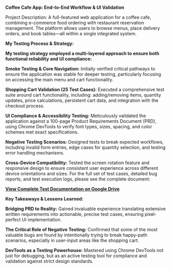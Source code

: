 **Coffee Cafe App: End-to-End Workflow & UI Validation**

Project Description:
A full-featured web application for a coffee cafe, combining e-commerce food ordering with restaurant reservation management. The platform allows users to browse menus, place delivery orders, and book tables—all within a single integrated system.

**My Testing Process & Strategy:**

**My testing strategy employed a multi-layered approach to ensure both functional reliability and UI compliance:**

**Smoke Testing & Core Navigation:** Initially verified critical pathways to ensure the application was stable for deeper testing, particularly focusing on accessing the main menu and cart functionality.

**Shopping Cart Validation (25 Test Cases):** Executed a comprehensive test suite around cart functionality, including: adding/removing items, quantity updates, price calculations, persistent cart data, and integration with the checkout process.

**UI Compliance & Accessibility Testing:** Meticulously validated the application against a 100-page Product Requirements Document (PRD), using Chrome DevTools to verify font types, sizes, spacing, and color schemes met exact specifications.

**Negative Testing Scenarios:** Designed tests to break expected workflows, including invalid form entries, edge cases for quantity selection, and testing error handling mechanisms.

**Cross-Device Compatibility:** Tested the screen rotation feature and responsive design to ensure consistent user experience across different device orientations and sizes.
For the full set of test cases, detailed bug reports, and test execution logs, please see the complete document:

**[View Complete Test Documentation on Google Drive](https://docs.google.com/spreadsheets/d/1T-OVdhQLsHdWrGfpwK70gSjyvv8vzFk0E8cBP4y1I8o/edit?usp=sharingyour)**

**Key Takeaways & Lessons Learned:**

**Bridging PRD to Reality:** Gained invaluable experience translating extensive written requirements into actionable, precise test cases, ensuring pixel-perfect UI implementation.

**The Critical Role of Negative Testing:** Confirmed that some of the most valuable bugs are found by intentionally trying to break happy-path scenarios, especially in user-input areas like the shopping cart.

**DevTools as a Testing Powerhouse:** Mastered using Chrome DevTools not just for debugging, but as an active testing tool for compliance and validation against strict design standards.

